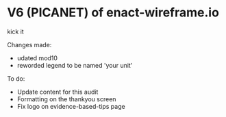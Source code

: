 # V6 (PICANET) of enact-wireframe.io

kick it

Changes made:
- udated mod10
- reworded legend to be named 'your unit'


To do:
- Update content for this audit
- Formatting on the thankyou screen
- Fix logo on evidence-based-tips page


